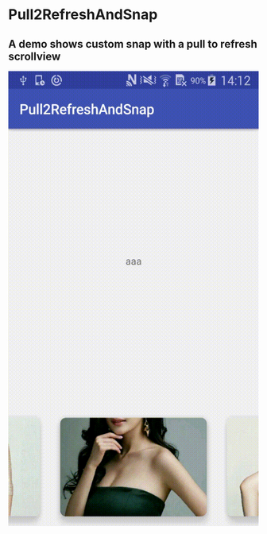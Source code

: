 # Pull2RefreshAndSnap

## A demo shows custom snap with a pull to refresh scrollview 
![screen_shot](https://raw.githubusercontent.com/dingbuoyi/Pull2RefreshAndSnap/master/screencapture-1488867138492.gif)
